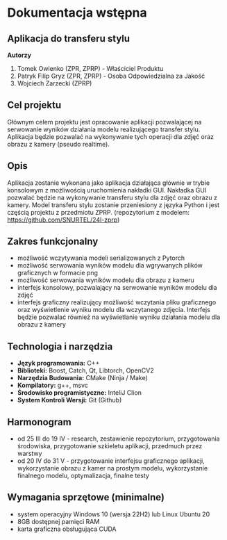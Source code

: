 # Dokumentacja wstępna

## Aplikacja do transferu stylu

**Autorzy**
1. Tomek Owienko (ZPR, ZPRP) - Właściciel Produktu
2. Patryk Filip Gryz (ZPR, ZPRP) - Osoba Odpowiedzialna za Jakość
3. Wojciech Zarzecki (ZPRP) 

## Cel projektu

Głównym celem projektu jest opracowanie aplikacji pozwalającej na serwowanie wyników działania modelu realizującego transfer stylu. Aplikacja będzie pozwalać na wykonywanie tych operacji dla zdjęć oraz obrazu z kamery (pseudo realtime).

## Opis 
Aplikacja zostanie wykonana jako aplikacja działająca głównie w trybie konsolowym z możliwością uruchomienia nakładki GUI. Nakładka GUI pozwalać będzie na wykonywanie transferu stylu dla zdjęć oraz obrazu z kamery.
Model transferu stylu zostanie przeniesiony z języka Python i jest częścią projektu z przedmiotu ZPRP. (repozytorium z modelem: https://github.com/SNURTEL/24l-zprp)

## Zakres funkcjonalny
- możliwość wczytywania modeli serializowanych z Pytorch
- możliwość serwowania wyników modelu dla wgrywanych plików graficznych w formacie png
- możliwość serwowania wyników modelu dla obrazu z kameru
- interfejs konsolowy, pozwalający na serwowanie wyników modelu dla zdjęć 
- interfejs graficzny realizujący możliwość wczytania pliku graficznego oraz wyświetlenie wyniku modelu dla wczytanego zdjęcia. Interfejs będzie pozwalać również na wyświetlanie wyniku działania modelu dla obrazu z kamery

## Technologia i narzędzia
- **Język programowania:** C++
- **Biblioteki:** Boost, Catch, Qt, Libtorch, OpenCV2
- **Narzędzia Budowania:** CMake (Ninja / Make)
- **Kompilatory:** g++, msvc
- **Środowisko programistyczne:** InteliJ Clion
- **System Kontroli Wersji:** Git (Github)

## Harmonogram
- od 25 III do 19 IV - research, zestawienie repozytorium, przygotowania środowiska, przygotowanie szkieletu aplikacji, przedmuch przez warstwy
- od 20 IV do 31 V - przygotowanie interfejsu graficznego aplikacji, wykorzystanie obrazu z kamer na prostym modelu,  wykorzystanie finalnego modelu, optymalizacja, finalne testy

## Wymagania sprzętowe (minimalne)
- system operacyjny Windows 10 (wersja 22H2) lub Linux Ubuntu 20
- 8GB dostępnej pamięci RAM
- karta graficzna obsługująca CUDA